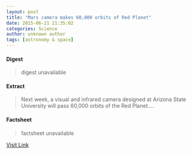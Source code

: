```yaml
---
layout: post
title: "Mars camera makes 60,000 orbits of Red Planet"
date: 2015-06-21 21:35:02
categories: Science
author: unknown author
tags: [astronomy & space]
---
```



#### Digest
>digest unavailable

#### Extract
>Next week, a visual and infrared camera designed at Arizona State University will pass 60,000 orbits of the Red Planet....

#### Factsheet
>factsheet unavailable

[Visit Link](http://phys.org/news354126889.html)


